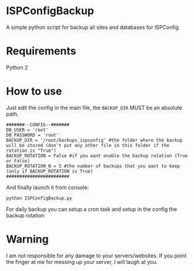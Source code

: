 # ISPConfigBackup
A simple python script for backup all sites and databases for ISPConfig

# Requirements
Python 2

# How to use
Just edit the config in the main file, the `BACKUP_DIR` MUST be an absolute path.

```
#######--CONFIG--#######
DB_USER = 'root'
DB_PASSWORD = 'root'
BACKUP_DIR = '/root/backups_ispconfig' #the folder where the backup will be stored (don't put any other file in this folder if the rotation is "True")
BACKUP_ROTATION = False #if you want enable the backup rotation (True or False)
BACKUP_ROTATION_N = 5 #the number of backups that you want to keep (only if BACKUP_ROTATION is True)
########################
```

And finally launch it from console:

```shell
python ISPConfigBackup.py
```
For daily backup you can setup a cron task and setup in the config the backup rotation

# Warning
I am not responsible for any damage to your servers/websites. If you point the finger at me for messing up your server, I will laugh at you.

